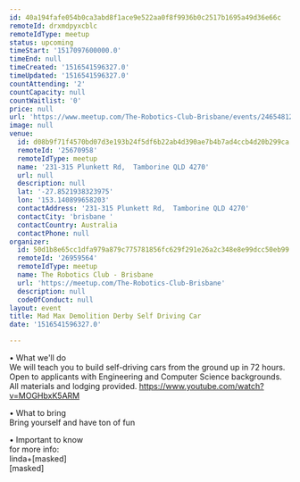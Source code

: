```yaml
---
id: 40a194fafe054b0ca3abd8f1ace9e522aa0f8f9936b0c2517b1695a49d36e66c
remoteId: drxmdpyxcblc
remoteIdType: meetup
status: upcoming
timeStart: '1517097600000.0'
timeEnd: null
timeCreated: '1516541596327.0'
timeUpdated: '1516541596327.0'
countAttending: '2'
countCapacity: null
countWaitlist: '0'
price: null
url: 'https://www.meetup.com/The-Robotics-Club-Brisbane/events/246548127/'
image: null
venue:
  id: d08b9f71f4570bd07d3e193b24f5df6b22ab4d390ae7b4b7ad4ccb4d20b299ca
  remoteId: '25670958'
  remoteIdType: meetup
  name: '231-315 Plunkett Rd,  Tamborine QLD 4270'
  url: null
  description: null
  lat: '-27.8521938323975'
  lon: '153.140899658203'
  contactAddress: '231-315 Plunkett Rd,  Tamborine QLD 4270'
  contactCity: 'brisbane '
  contactCountry: Australia
  contactPhone: null
organizer:
  id: 50d1b8e65cc1dfa979a879c775781856fc629f291e26a2c348e8e99dcc50eb99
  remoteId: '26959564'
  remoteIdType: meetup
  name: The Robotics Club - Brisbane
  url: 'https://meetup.com/The-Robotics-Club-Brisbane'
  description: null
  codeOfConduct: null
layout: event
title: Mad Max Demolition Derby Self Driving Car
date: '1516541596327.0'

---
```

<p>• What we'll do<br/>We will teach you to build self-driving cars from the ground up in 72 hours. Open to applicants with Engineering and Computer Science backgrounds. All materials and lodging provided. <a href="https://www.youtube.com/watch?v=MOGHbxK5ARM" class="embedded">https://www.youtube.com/watch?v=MOGHbxK5ARM</a></p> <p>• What to bring<br/>Bring yourself and have ton of fun</p> <p>• Important to know<br/>for more info:<br/>linda+[masked]<br/>[masked]</p> 
